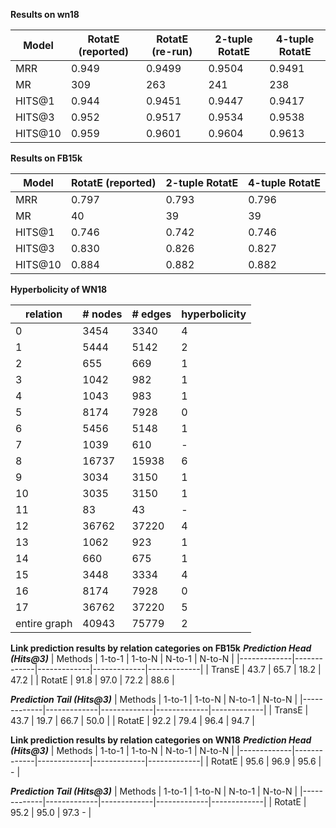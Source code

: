 **Results on wn18**

| Model | RotatE (reported) | RotatE (re-run) | 2-tuple RotatE | 4-tuple RotatE |
|-------------|-------------|-------------|-------------|-------------|
| MRR | 0.949 | 0.9499 | 0.9504 | 0.9491
| MR | 309 | 263 | 241 | 238
| HITS@1 | 0.944 | 0.9451 | 0.9447 | 0.9417
| HITS@3 | 0.952 | 0.9517 | 0.9534 | 0.9538
| HITS@10 | 0.959 | 0.9601 | 0.9604 | 0.9613


**Results on FB15k**

| Model | RotatE (reported) | 2-tuple RotatE | 4-tuple RotatE |
|-------------|-------------|-------------|-------------|
| MRR | 0.797 | 0.793 | 0.796
| MR | 40 | 39 | 39
| HITS@1 | 0.746 | 0.742 | 0.746
| HITS@3 | 0.830 | 0.826 | 0.827
| HITS@10 | 0.884 | 0.882 | 0.882



**Hyperbolicity of WN18**

| relation | # nodes | # edges | hyperbolicity |
|-------------|-------------|-------------|-------------|
|  0  |   3454  |   3340  | 4  |
|  1  |   5444  |   5142  | 2  |
|  2  |    655  |    669  | 1  |
|  3  |   1042  |    982  | 1  |
|  4  |   1043  |    983  | 1  |
|  5  |   8174  |   7928  | 0  |
|  6  |   5456  |   5148  | 1  |
|  7  |   1039  |    610  | -  |
|  8  |  16737  |  15938  | 6  |
|  9  |   3034  |   3150  | 1  |
|  10  |   3035  |   3150  | 1  |
|  11  |     83  |     43  | -  |
|  12  |  36762  |  37220  | 4  |
|  13  |   1062  |    923  | 1  |
|  14  |    660  |    675  | 1  |
|  15  |   3448  |   3334  | 4  |
|  16  |   8174  |   7928  | 0  |
|  17  |  36762  |  37220  | 5  |
| entire graph | 40943 | 75779| 2 |




**Link prediction results by relation categories on FB15k**
***Prediction Head (Hits@3)***
| Methods | 1-to-1 | 1-to-N | N-to-1 | N-to-N |
|-------------|-------------|-------------|-------------|-------------|
| TransE | 43.7 | 65.7 | 18.2 | 47.2 |
|  RotatE | 91.8 | 97.0 | 72.2 | 88.6 |
 
 ***Prediction Tail (Hits@3)***
| Methods | 1-to-1 | 1-to-N | N-to-1 | N-to-N |
|-------------|-------------|-------------|-------------|-------------|
| TransE | 43.7 | 19.7 | 66.7 | 50.0 | 
| RotatE | 92.2 | 79.4 | 96.4 | 94.7 |
 
 
 **Link prediction results by relation categories on WN18**
***Prediction Head (Hits@3)***
| Methods | 1-to-1 | 1-to-N | N-to-1 | N-to-N |
|-------------|-------------|-------------|-------------|-------------|
| RotatE | 95.6 | 96.9 | 95.6 | - | 

 ***Prediction Tail (Hits@3)***
| Methods | 1-to-1 | 1-to-N | N-to-1 | N-to-N |
|-------------|-------------|-------------|-------------|-------------|
| RotatE | 95.2 | 95.0 | 97.3 - |
 
 